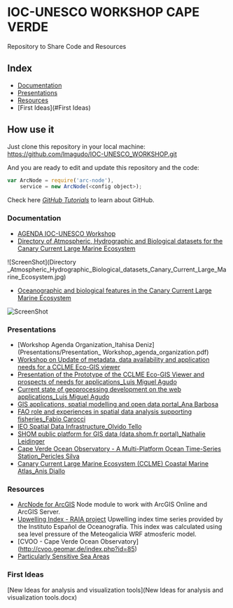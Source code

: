 # IOC-UNESCO WORKSHOP CAPE VERDE
Repository to Share Code and Resources

## Index
* [Documentation](#Documentation)
* [Presentations](#Presentations)
* [Resources](#Resources)
* [First Ideas](#First Ideas)

## How use it

Just clone this repository in your local machine:
https://github.com/lmagudo/IOC-UNESCO_WORKSHOP.git

And you are ready to edit and update this repository and the code:
```javascript
var ArcNode = require('arc-node'),
    service = new ArcNode(<config object>);
```
Check here  *[GitHub Tutorials](https://guides.github.com/)* to learn about GitHub.

### Documentation
* [AGENDA IOC-UNESCO Workshop](AGENDA_WORKSHOP.pdf)
* [Directory of Atmospheric, Hydrographic and Biological datasets for the Canary Current Large Marine Ecosystem](http://unesdoc.unesco.org/images/0023/002314/231430E.pdf)

![ScreenShot](Directory _Atmospheric_Hydrographic_Biological_datasets_Canary_Current_Large_Marine_Ecosystem.jpg)
* [Oceanographic and biological features in the Canary Current Large Marine Ecosystem](http://unesdoc.unesco.org/images/0023/002332/233299E.pdf)

![ScreenShot](Oceanographic_Biological_features_CCLME.png)

### Presentations
* [Workshop Agenda Organization_Itahisa Deniz](Presentations/Presentation_ Workshop_agenda_organization.pdf)
* [Workshop on Update of metadata, data availability and application needs for a CCLME Eco-GIS viewer](https://slides.com/lmagudo/workshop-on-update-of-metadata-data-availability-and-application-needs-for-a-cclme-eco-gis-viewer)
* [Presentation of the Prototype of the CCLME Eco-GIS Viewer and prospects of needs for applications_Luis Miguel Agudo](Presentations/Presentation_Prototype_CCLME_Eco-GIS_Viewer.pdf)
* [Current state of geoprocessing development on the web applications_Luis Miguel Agudo](Presentations/Presentation_Current_State_Geoprocessing_Development_Web_Applications.pdf)
* [GIS applications, spatial modelling and open data portal_Ana Barbosa](Presentations/PPT_IOC_UNESCO_MPR_NOV2015_BARBOSA__V3.pdf)
* [FAO role and experiences in spatial data analysis supporting fisheries_Fabio Carocci](Presentations/Presentation_FAO_role_experiences_spatial_data_analysis_supporting_fisheries.pdf)
* [IEO Spatial Data Infrastructure_Olvido Tello](Presentations/Presentation_IEO.pdf)
* [SHOM public platform for GIS data (data.shom.fr portal)_Nathalie Leidinger](Presentations/Presentation_shom.pdf)
* [Cape Verde Ocean Observatory - A Multi-Platform Ocean Time-Series Station_Pericles Silva](Presentation_CVO_Multi_Platform_Ocean_Time_Series_Station.pdf)
* [Canary Current Large Marine Ecosystem (CCLME) Coastal Marine Atlas_Anis Diallo](Presentation__CCLME_Coastal_Marine_Atlas.pdf)

### Resources
* [ArcNode for ArcGIS](https://github.com/esri-es/ArcNode) Node module to work with ArcGIS Online and ArcGIS Server.
* [Upwelling Index -  RAIA project](http://www.indicedeafloramiento.ieo.es/afloramiento_en.html) Upwelling index time series provided by the Instituto Español de Oceanografía. This index was calculated using sea level pressure of the Meteogalicia WRF atmosferic model.
* [CVOO - Cape Verde Ocean Observatory] (http://cvoo.geomar.de/index.php?id=85)
* [Particularly Sensitive Sea Areas](http://www.imo.org/en/OurWork/Environment/PSSAs/Pages/Default.aspx)

### First Ideas
[New Ideas for analysis and visualization tools](New Ideas for analysis and visualization tools.docx)
